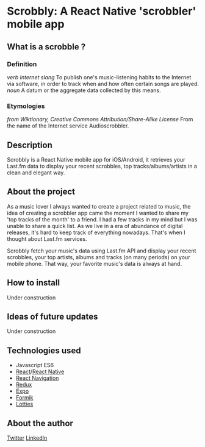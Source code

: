 # Scrobbly: A React Native 'scrobbler' mobile app

## What is a scrobble ?

### Definition

_verb_ _Internet slang_ To publish one's music-listening habits to the Internet via software, in order to track when and how often certain songs are played.
_noun_ A datum or the aggregate data collected by this means.

### Etymologies

_from Wiktionary, Creative Commons Attribution/Share-Alike License_
From the name of the Internet service Audioscrobbler.

## Description

Scrobbly is a React Native mobile app for iOS/Android, it retrieves your Last.fm data to display your recent scrobbles, top tracks/albums/artists in a clean and elegant way.

## About the project

As a music lover I always wanted to create a project related to music, the idea of creating a scrobbler app came the moment I wanted to share my 'top tracks of the month' to a friend. I had a few tracks in my mind but I was unable to share a quick list. As we live in a era of abundance of digital releases, it's hard to keep track of everything nowadays. That's when I thought about Last.fm services.

Scrobbly fetch your music's data using Last.fm API and display your recent scrobbles, your top artists, albums and tracks (on many periods) on your mobile phone. That way, your favorite music's data is always at hand.

## How to install

Under construction

## Ideas of future updates

Under construction

## Technologies used

- Javascript ES6
- [React](http://reactjs.org)/[React Native](https://reactnative.dev)
- [React Navigation](http://reactnavigation.org)
- [Redux](https://redux.js.org)
- [Expo](https://expo.io)
- [Formik](https://formik.org)
- [Lotties](https://lottiefiles.com)

## About the author

[Twitter](http://twitter.com/anhek_)
[LinkedIn](https://www.linkedin.com/in/anhek)
